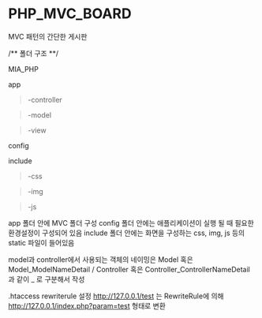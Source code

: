 # PHP_MVC_BOARD
MVC 패턴의 간단한 게시판

/** 폴더 구조 **/

MIA_PHP

app

>  -controller
 
>  -model
 
>  -view
 
 
 
config


include

>  -css
  
>  -img
  
>  -js
    
app 폴더 안에 MVC 폴더 구성
config 폴더 안에는 애플리케이션이 실행 될 때 필요한 환경설정이 구성되어 있음
include 폴더 안에는 화면을 구성하는 css, img, js 등의 static 파일이 들어있음

model과 controller에서 사용되는 객체의 네이밍은 Model 혹은 Model_ModelNameDetail / Controller 혹은 Controller_ControllerNameDetail
과 같이 _ 로 구분해서 작성


.htaccess rewriterule 설정
http://127.0.0.1/test 는 RewriteRule에 의해
http://127.0.0.1/index.php?param=test 형태로 변환
